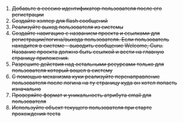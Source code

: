 1. ~~Добавьте в сессию идентификатор пользователя после его регистрации~~
2. ~~Создайте хэлпер для flash сообщений~~
3. ~~Реализуйте выход пользователя из системы~~
4. ~~Создайте навигацию с названием проекта и ссылками для регистрации/логина/выхода пользователя. Если пользователь находится в системе - выводить сообщение Welcome, <user name> Guru. Название проекта должно быть ссылкой и вести на главную страницу приложения.~~
5. ~~Разрешите действия над остальными ресурсами только для пользователя который вошел в систему~~
6. ~~С помощью механизма куки реализуйте перенаправление пользователя после логина на ту страницу куда он хотел попасть изначально~~
7. ~~Проверяйте формат и уникальность атрибута email для пользователя~~
8. ~~Используйте объект текущего пользователя при старте прохождения теста~~
